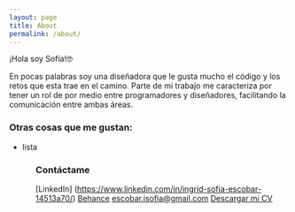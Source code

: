 ```yaml
---
layout: page
title: About
permalink: /about/
---
```


¡Hola soy Sofía!🤓

En pocas palabras soy una diseñadora que le gusta mucho el código y los retos que esta trae en el camino. Parte de mi trabajo me caracteriza por tener un rol de por medio entre programadores y diseñadores, facilitando la comunicación entre ambas áreas.

### Otras cosas que me gustan:

<ul>
  <li>lista</li>
<ul>

### Contáctame

[LinkedIn] (https://www.linkedin.com/in/ingrid-sofia-escobar-14513a70/)
[Behance](https://www.behance.net/isofiaescobar)
[escobar.isofia@gmail.com](mailto:escobar.isofia@gmail.com)
[Descargar mi CV](https://sssofia.github.io/sophie-landing/docs/cv-sofiaescobar.pdf)

